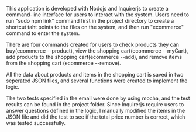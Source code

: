  This application is developed with Nodojs and Inquirerjs to create a command-line interface
 for users to interact with the system. Users need to run "sudo npm link" command first in the project 
 directory to create a shortcut taht points to the files on the system, and then run "ecommerce" command to enter the system.

 There are four commands created for users to check products they can buy(ecommerce --product),
 view the shopping cart(ecommerce --myCart), add products to the shopping cart(ecommerce --add),
 and remove items from the shopping cart (ecommerce --remove).

All the data about products and items in the shopping cart is saved in two seperated JSON files, and
several functions were created to implement the logic.

The two tests specified in the email were done by using mocha, and the test results can be found
in the project folder. Since Inquirerjs require users to answer questions defined in the logic, 
I manually modified the items in the JSON file and did the test to see if the total price 
number is correct, which was tested successfully.

